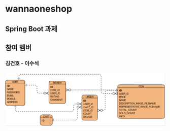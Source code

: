 # wannaoneshop
## Spring Boot 과제
## 참여 멤버
### 김건호 - 이수석

![ERD](https://raw.githubusercontent.com/Geono/wannaoneshop/master/erd.PNG)
